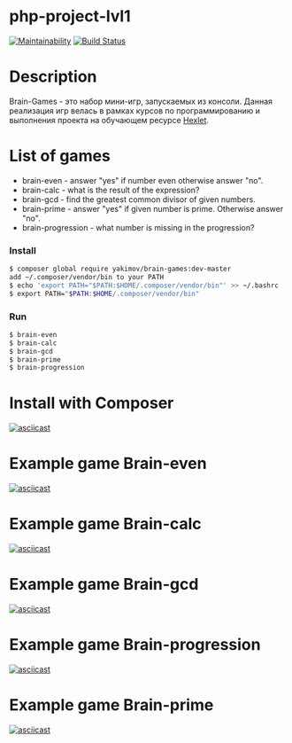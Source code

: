 # php-project-lvl1

[![Maintainability](https://api.codeclimate.com/v1/badges/0bd9b7216742b72461f0/maintainability)](https://codeclimate.com/github/yakimov86/php-project-lvl1/maintainability)
[![Build Status](https://travis-ci.org/yakimov86/php-project-lvl1.svg?branch=master)](https://travis-ci.org/yakimov86/php-project-lvl1)


<h1>Description</h1>

Brain-Games - это набор мини-игр, запускаемых из консоли. Данная реализация игр велась в рамках курсов по программированию и выполнения проекта на обучающем ресурсе [Hexlet](https://ru.hexlet.io/professions/php/projects/45).

<h1>List of games</h1>

* brain-even - answer "yes" if number even otherwise answer "no".
* brain-calc - what is the result of the expression?
* brain-gcd - find the greatest common divisor of given numbers.
* brain-prime - answer "yes" if given number is prime. Otherwise answer "no".
* brain-progression - what number is missing in the progression?

### Install

```bash
$ composer global require yakimov/brain-games:dev-master
add ~/.composer/vendor/bin to your PATH
$ echo 'export PATH="$PATH:$HOME/.composer/vendor/bin"' >> ~/.bashrc
$ export PATH="$PATH:$HOME/.composer/vendor/bin"
```

### Run

```bash
$ brain-even
$ brain-calc
$ brain-gcd
$ brain-prime
$ brain-progression
```
<h1>Install with Composer</h1>


[![asciicast](https://asciinema.org/a/274801.svg)](https://asciinema.org/a/274801)

<h1>Example game Brain-even</h1>

[![asciicast](https://asciinema.org/a/WHrKJLXI6nHmM45jC2DBnrBvr.svg)](https://asciinema.org/a/WHrKJLXI6nHmM45jC2DBnrBvr)

<h1>Example game Brain-calc</h1>

[![asciicast](https://asciinema.org/a/NbcjLVJPKEImocQyCLsKiIetw.svg)](https://asciinema.org/a/NbcjLVJPKEImocQyCLsKiIetw)

<h1>Example game Brain-gcd</h1>

[![asciicast](https://asciinema.org/a/BTC2Kz1w7UtTiqWypY36QTg3B.svg)](https://asciinema.org/a/BTC2Kz1w7UtTiqWypY36QTg3B)

<h1>Example game Brain-progression</h1>

[![asciicast](https://asciinema.org/a/4DWBb0Jxo4WZgTzJeD9qLxVno.svg)](https://asciinema.org/a/4DWBb0Jxo4WZgTzJeD9qLxVno)

<h1>Example game Brain-prime</h1>

[![asciicast](https://asciinema.org/a/Zj5UBX8SAVRZXwyHeudXdAJSx.svg)](https://asciinema.org/a/Zj5UBX8SAVRZXwyHeudXdAJSx)